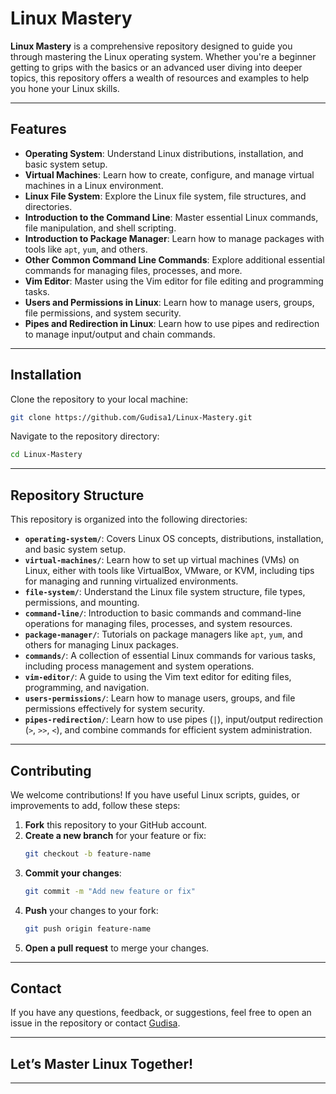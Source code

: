 # **Linux Mastery**

**Linux Mastery** is a comprehensive repository designed to guide you through mastering the Linux operating system. Whether you're a beginner getting to grips with the basics or an advanced user diving into deeper topics, this repository offers a wealth of resources and examples to help you hone your Linux skills.

---

## **Features**

- **Operating System**: Understand Linux distributions, installation, and basic system setup.
- **Virtual Machines**: Learn how to create, configure, and manage virtual machines in a Linux environment.
- **Linux File System**: Explore the Linux file system, file structures, and directories.
- **Introduction to the Command Line**: Master essential Linux commands, file manipulation, and shell scripting.
- **Introduction to Package Manager**: Learn how to manage packages with tools like `apt`, `yum`, and others.
- **Other Common Command Line Commands**: Explore additional essential commands for managing files, processes, and more.
- **Vim Editor**: Master using the Vim editor for file editing and programming tasks.
- **Users and Permissions in Linux**: Learn how to manage users, groups, file permissions, and system security.
- **Pipes and Redirection in Linux**: Learn how to use pipes and redirection to manage input/output and chain commands.

---

## **Installation**

Clone the repository to your local machine:

```bash
git clone https://github.com/Gudisa1/Linux-Mastery.git
```

Navigate to the repository directory:

```bash
cd Linux-Mastery
```

---

## **Repository Structure**

This repository is organized into the following directories:

- **`operating-system/`**: Covers Linux OS concepts, distributions, installation, and basic system setup.
- **`virtual-machines/`**: Learn how to set up virtual machines (VMs) on Linux, either with tools like VirtualBox, VMware, or KVM, including tips for managing and running virtualized environments.
- **`file-system/`**: Understand the Linux file system structure, file types, permissions, and mounting.
- **`command-line/`**: Introduction to basic commands and command-line operations for managing files, processes, and system resources.
- **`package-manager/`**: Tutorials on package managers like `apt`, `yum`, and others for managing Linux packages.
- **`commands/`**: A collection of essential Linux commands for various tasks, including process management and system operations.
- **`vim-editor/`**: A guide to using the Vim text editor for editing files, programming, and navigation.
- **`users-permissions/`**: Learn how to manage users, groups, and file permissions effectively for system security.
- **`pipes-redirection/`**: Learn how to use pipes (`|`), input/output redirection (`>`, `>>`, `<`), and combine commands for efficient system administration.

---

## **Contributing**

We welcome contributions! If you have useful Linux scripts, guides, or improvements to add, follow these steps:

1. **Fork** this repository to your GitHub account.
2. **Create a new branch** for your feature or fix:
   ```bash
   git checkout -b feature-name
   ```
3. **Commit your changes**:
   ```bash
   git commit -m "Add new feature or fix"
   ```
4. **Push** your changes to your fork:
   ```bash
   git push origin feature-name
   ```
5. **Open a pull request** to merge your changes.

---

## **Contact**

If you have any questions, feedback, or suggestions, feel free to open an issue in the repository or contact [Gudisa](https://github.com/Gudisa1).

---

## **Let’s Master Linux Together!**

---

```

```
